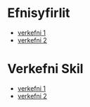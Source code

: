 #  Efnisyfirlit
- [verkefni 1](https://github.com/konni123/leikurMinn/blob/main/konni.txt)
- [verkefni 2](https://www.mbl.is)
# Verkefni Skil
- [verkefni 1](https://github.com/konni123/leikurMinn/blob/main/verkefni1/skjal.md)
- [verkefni 2](https://github.com/konni123/leikurMinn/blob/main/verkefni1/leikjahonnun.docx)

